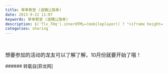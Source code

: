 ```yaml
---
title: 單車教室 (選購公路車)
date: 2013-9-22 11:07
keywords: 單車教室 (選購公路車)
description: $('flv_THq').innerHTML=(mobileplayer() ? "<iframe height='375' width='500' src='http://www.youtube.com/embed/gOqicZiv8X4' frameborder=0 allowfullscreen></iframe>" : AC_FL_RunContent('width', '500', 'height', '375', 'allowNetworking', 'internal', 'allowScriptAccess', 'never', 'src', 'http://www.youtube.com/v/gOqicZiv8X4&hl=zh_CN&fs=1', 'quality', 'high', 'bgcolor', '#ffffff', 'wmode', 'transparent', 'allowfullscreen', 'true'));想要参加的活动的龙友可以了解了解，10月份就要开始了哦！
categories: sharing
---
```

<td class="t_f" id="postmessage_52633">

<span id="flv_THq"></span><script reload="1" type="76b24e099324643029e88587-text/javascript">$('flv_THq').innerHTML=(mobileplayer() ? "<iframe height='375' width='500' src='http://www.youtube.com/embed/gOqicZiv8X4' frameborder=0 allowfullscreen></iframe>" : AC_FL_RunContent('width', '500', 'height', '375', 'allowNetworking', 'internal', 'allowScriptAccess', 'never', 'src', 'http://www.youtube.com/v/gOqicZiv8X4&hl=zh_CN&fs=1', 'quality', 'high', 'bgcolor', '#ffffff', 'wmode', 'transparent', 'allowfullscreen', 'true'));</script><br/>
<br/>
<font size="3">想要参加的活动的龙友可以了解了解，10月份就要开始了哦！</font><br/>
</td>
###### 转载自[菲龙网]